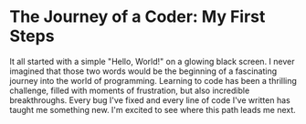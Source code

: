 # The Journey of a Coder: My First Steps

It all started with a simple "Hello, World!" on a glowing black screen.
I never imagined that those two words would be the beginning of a fascinating journey into the world of programming. Learning to code has been a thrilling challenge, filled with moments of frustration, but also incredible breakthroughs. Every bug I've fixed and every line of code I've written has taught me something new. I'm excited to see where this path leads me next.
